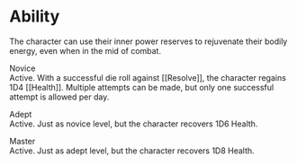 # Ability
The character can use their inner power reserves to rejuvenate their bodily energy, even when in the mid of combat.

Novice<br>Active. With a successful die roll against [[Resolve]], the character regains 1D4 [[Health]]. Multiple attempts can be made, but only one successful attempt is allowed per day.

Adept<br>Active. Just as novice level, but the character recovers 1D6 Health.

Master<br>Active. Just as adept level, but the character recovers 1D8 Health.
